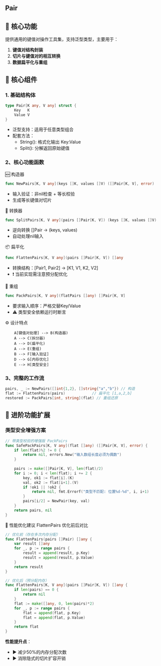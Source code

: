 ## Pair

## 🔨 核心功能
提供通用的键值对操作工具集，支持泛型类型，主要用于：

1. **键值对结构封装**
2. **切片与键值对的相互转换**
3. **数据扁平化与重组**

## 🧩 核心组件

### 1. 基础结构体
```go
type Pair[K any, V any] struct {
    Key   K
    Value V
}
```
- 泛型支持：适用于任意类型组合
- 配套方法：
  - String(): 格式化输出 Key:Value
  - Split(): 分解返回原始键值

### 2、核心功能函数
🆕 构造器
```go
func NewPairs[K, V any](keys []K, values []V) ([]Pair[K, V], error)
```
- 输入验证：非nil检查 + 等长校验
- 生成等长键值对切片

🔄 转换器
```go
func SplitPairs[K, V any](pairs []Pair[K, V]) (keys []K, values []V)
```
- 逆向转换 []Pair → (keys, values)
- 自动处理nil输入

📦 扁平化
```go
func FlattenPairs[K, V any](pairs []Pair[K, V]) []any
```
- 转换结构：[Pair1, Pair2] → [K1, V1, K2, V2]
- ❗ 当前实现需注意预分配优化

🚚 重组
```go
func PackPairs[K, V any](flatPairs []any) []Pair[K, V]
```
- 要求输入顺序：严格交替Key/Value
- ⚠️ 类型安全依赖运行时断言

⚙️ 设计特点
```graph TD
    A[键值对处理] --> B(构造器)
    A --> C(拆分器)
    A --> D(扁平化)
    A --> E(重组)
    B --> F[输入验证]
    D --> G[内存优化]
    E --> H[类型安全]
```
### 3、完整的工作流

```go
pairs, _ := NewPairs([]int{1,2}, []string{"a","b"}) // 构造
flat := FlattenPairs(pairs)            // 扁平化 [1,a,2,b]
restored := PackPairs[int, string](flat) // 重组还原
```
## 🚀 进阶功能扩展

### 类型安全增强方案
```go
// 带类型校验的增强版 PackPairs
func SafePackPairs[K, V any](flat []any) ([]Pair[K, V], error) {
    if len(flat)%2 != 0 {
        return nil, errors.New("输入数组长度必须为偶数")
    }
    
    pairs := make([]Pair[K, V], len(flat)/2)
    for i := 0; i < len(flat); i += 2 {
        key, ok1 := flat[i].(K)
        val, ok2 := flat[i+1].(V)
        if !ok1 || !ok2 {
            return nil, fmt.Errorf("类型不匹配: 位置%d-%d", i, i+1)
        }
        pairs[i/2] = NewPair(key, val)
    }
    return pairs, nil
}
```
🧪 性能优化建议
FlattenPairs 优化前后对比
```go
// 优化前（存在多次内存分配）
func FlattenPairs(pairs []Pair) []any {
    var result []any
    for _, p := range pairs {
        result = append(result, p.Key)
        result = append(result, p.Value)
    }
    return result
}

// 优化后（预分配内存）
func FlattenPairs[K, V any](pairs []Pair[K, V]) []any {
    if len(pairs) == 0 {
        return nil
    }
    flat := make([]any, 0, len(pairs)*2)
    for _, p := range pairs {
        flat = append(flat, p.Key)
        flat = append(flat, p.Value)
    }
    return flat
}
```
**性能提升点**： 
- ▶️ 减少50%的内存分配次数 
- ▶️ 消除隐式的切片扩容开销
